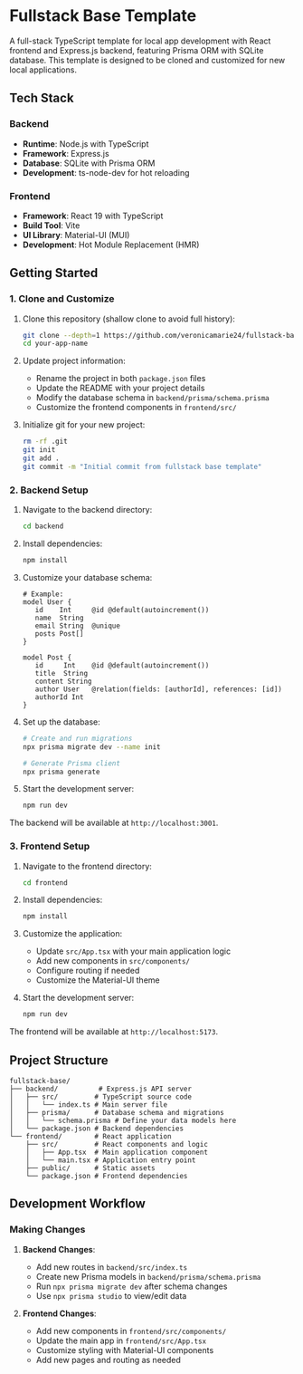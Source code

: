 # Fullstack Base Template

A full-stack TypeScript template for local app development with React frontend and Express.js backend, featuring Prisma ORM with SQLite database. This template is designed to be cloned and customized for new local applications.

## Tech Stack

### Backend
- **Runtime**: Node.js with TypeScript
- **Framework**: Express.js
- **Database**: SQLite with Prisma ORM
- **Development**: ts-node-dev for hot reloading

### Frontend
- **Framework**: React 19 with TypeScript
- **Build Tool**: Vite
- **UI Library**: Material-UI (MUI)
- **Development**: Hot Module Replacement (HMR)

## Getting Started

### 1. Clone and Customize

1. Clone this repository (shallow clone to avoid full history):
   ```bash
   git clone --depth=1 https://github.com/veronicamarie24/fullstack-base.git your-app-name
   cd your-app-name
   ```

2. Update project information:
   - Rename the project in both `package.json` files
   - Update the README with your project details
   - Modify the database schema in `backend/prisma/schema.prisma`
   - Customize the frontend components in `frontend/src/`

3. Initialize git for your new project:
   ```bash
   rm -rf .git
   git init
   git add .
   git commit -m "Initial commit from fullstack base template"
   ```

### 2. Backend Setup

1. Navigate to the backend directory:
   ```bash
   cd backend
   ```

2. Install dependencies:
   ```bash
   npm install
   ```

3. Customize your database schema:
   ```
   # Example:
   model User {
      id    Int     @id @default(autoincrement())
      name  String
      email String  @unique
      posts Post[]
   }
    
   model Post {
      id     Int    @id @default(autoincrement())
      title  String
      content String
      author User   @relation(fields: [authorId], references: [id])
      authorId Int
   }
   ```

4. Set up the database:
   ```bash
   # Create and run migrations
   npx prisma migrate dev --name init
   
   # Generate Prisma client
   npx prisma generate
   ```

5. Start the development server:
   ```bash
   npm run dev
   ```

The backend will be available at `http://localhost:3001`.

### 3. Frontend Setup

1. Navigate to the frontend directory:
   ```bash
   cd frontend
   ```

2. Install dependencies:
   ```bash
   npm install
   ```

3. Customize the application:
   - Update `src/App.tsx` with your main application logic
   - Add new components in `src/components/`
   - Configure routing if needed
   - Customize the Material-UI theme

4. Start the development server:
   ```bash
   npm run dev
   ```

The frontend will be available at `http://localhost:5173`.

## Project Structure

```
fullstack-base/
├── backend/          # Express.js API server
│   ├── src/         # TypeScript source code
│   │   └── index.ts # Main server file
│   ├── prisma/      # Database schema and migrations
│   │   └── schema.prisma # Define your data models here
│   └── package.json # Backend dependencies
└── frontend/        # React application
    ├── src/         # React components and logic
    │   ├── App.tsx  # Main application component
    │   └── main.tsx # Application entry point
    ├── public/      # Static assets
    └── package.json # Frontend dependencies
```

## Development Workflow

### Making Changes

1. **Backend Changes**:
   - Add new routes in `backend/src/index.ts`
   - Create new Prisma models in `backend/prisma/schema.prisma`
   - Run `npx prisma migrate dev` after schema changes
   - Use `npx prisma studio` to view/edit data

2. **Frontend Changes**:
   - Add new components in `frontend/src/components/`
   - Update the main app in `frontend/src/App.tsx`
   - Customize styling with Material-UI components
   - Add new pages and routing as needed